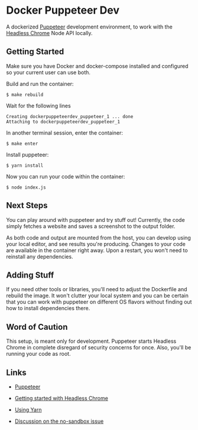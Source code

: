 # Docker Puppeteer Dev
A dockerized [Puppeteer](https://github.com/GoogleChrome/puppeteer) development environment, to work with the [Headless Chrome](https://developers.google.com/web/updates/2017/04/headless-chrome) Node API locally.

## Getting Started
Make sure you have Docker and docker-compose installed and configured so your current user can use both.

Build and run the container:
```
$ make rebuild
```

Wait for the following lines
```
Creating dockerpuppeteerdev_puppeteer_1 ... done
Attaching to dockerpuppeteerdev_puppeteer_1
```

In another terminal session, enter the container:
```
$ make enter
```

Install puppeteer:
```
$ yarn install
```

Now you can run your code within the container:
```
$ node index.js
```

## Next Steps

You can play around with puppeteer and try stuff out! Currently, the code
simply fetches a website and saves a screenshot to the output folder.

As both code and output are mounted from the host, you can develop using
your local editor, and see results you're producing. Changes to your code
are available in the container right away. Upon a restart, you won't need
to reinstall any dependencies.

## Adding Stuff

If you need other tools or libraries, you'll need to adjust the
Dockerfile and rebuild the image. It won't clutter your local system and
you can be certain that you can work with puppeteer on different OS flavors
without finding out how to install dependencies there.

## Word of Caution

This setup, is meant only for development. Puppeteer starts Headless Chrome
in complete disregard of security concerns for once. Also, you'll be running
your code as root.

## Links

* [Puppeteer](https://github.com/GoogleChrome/puppeteer)
* [Getting started with Headless Chrome](https://developers.google.com/web/updates/2017/04/headless-chrome)

* [Using Yarn](https://yarnpkg.com/lang/en/docs/install/)
* [Discussion on the no-sandbox issue](https://github.com/GoogleChrome/puppeteer/issues/290#issuecomment-322921352)
